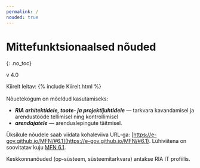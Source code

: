 ```yaml
---
permalink: /
nouded: true
---
```


# Mittefunktsionaalsed nõuded
{: .no_toc}

v 4.0

<div style='margin-bottom: 1rem;'>
  <span>Kiirelt leitav:</span> 
  {% include Kiirelt.html %}
</div>

Nõuetekogum on mõeldud kasutamiseks:<br>
- ___RIA arhitektidele, toote- ja projektijuhtidele___ &mdash; tarkvara kavandamisel ja arendustööde tellimisel ning kontrollimisel<br>
- ___arendajatele___ &mdash; arenduslepingute täitmisel.

Üksikule nõudele saab viidata kohaleviiva URL-ga: [https://e-gov.github.io/MFN/#6.1](https://e-gov.github.io/MFN/#6.1). Lühiviitena on soovitatav kuju [MFN 6.1](https://e-gov.github.io/MFN/#6.1).

Keskkonnanõuded (op-süsteem, süsteemitarkvara) antakse RIA IT profiilis.
